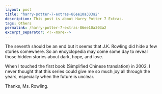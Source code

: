 ```yaml
---
layout: post
title: "harry-potter-7-extras-86ee10a303a2"
description: This post is about Harry Potter 7 Extras.
tags: Others
permalink: /harry-potter-7-extras-86ee10a303a2
excerpt_separator: <!--more-->
---
```

The seventh should be an end but it seems that J.K. Rowling did hide a few stories somewhere. So an encyclopedia may come some day to reveal those hidden stories about dark, hope, and love.

When I touched the first book (Simplified Chinese translation) in 2002, I never thought that this series could give me so much joy all through the years, especially when the future is unclear.

Thanks, Ms. Rowling.
<!--more-->
